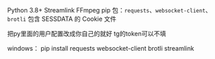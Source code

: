 Python 3.8+
Streamlink
FFmpeg
pip 包：`requests`、`websocket-client`、`brotli`
包含 SESSDATA 的 Cookie 文件

把py里面的用户配置改成你自己的就好 tg的token可以不填

windows：
pip install requests websocket-client brotli streamlink
